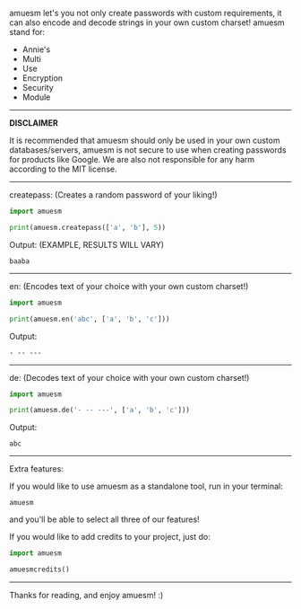 amuesm let's you not only create passwords with custom requirements, it can also encode and decode strings in your own custom charset! amuesm stand for:

- Annie's 
- Multi
- Use
- Encryption
- Security
- Module


___

**DISCLAIMER**

It is recommended that amuesm should only be used in your own custom databases/servers, amuesm is not secure to use when creating passwords for products like Google. We are also not responsible for any harm according to the MIT license.
___

createpass: (Creates a random password of your liking!)
```python
import amuesm

print(amuesm.createpass(['a', 'b'], 5))
```
Output: (EXAMPLE, RESULTS WILL VARY)
```
baaba
```
___

en: (Encodes text of your choice with your own custom charset!)
```python
import amuesm

print(amuesm.en('abc', ['a', 'b', 'c']))
```
Output:
```
- -- ---
```
___

de: (Decodes text of your choice with your own custom charset!)
```python
import amuesm

print(amuesm.de('- -- ---', ['a', 'b', 'c']))
```
Output:
```
abc
```
___

Extra features:

If you would like to use amuesm as a standalone tool, run in your terminal:
```
amuesm
```
and you'll be able to select all three of our features!

If you would like to add credits to your project, just do:

```python
import amuesm

amuesmcredits()
```
___

Thanks for reading, and enjoy amuesm! :)

